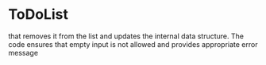 # ToDoList
that removes it from the list and updates the internal data structure. The code ensures that empty input is not allowed and provides appropriate error message
